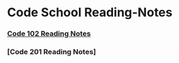 # Code School Reading-Notes 


### [Code 102 Reading Notes](https://github.com/ChynieceMatthews/Reading-Notes/tree/main/Code%20102%20Reading%20Notes)


### [Code 201 Reading Notes]
